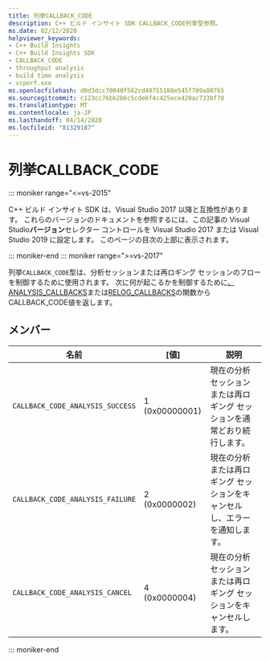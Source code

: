 ```yaml
---
title: 列挙CALLBACK_CODE
description: C++ ビルド インサイト SDK CALLBACK_CODE列挙型参照。
ms.date: 02/12/2020
helpviewer_keywords:
- C++ Build Insights
- C++ Build Insights SDK
- CALLBACK_CODE
- throughput analysis
- build time analysis
- vcperf.exe
ms.openlocfilehash: d0d3dcc70040f562cd40755188e545f709a807b5
ms.sourcegitcommit: c123cc76bb2b6c5cde6f4c425ece420ac733bf70
ms.translationtype: MT
ms.contentlocale: ja-JP
ms.lasthandoff: 04/14/2020
ms.locfileid: "81329187"
---
```

# <a name="callback_code-enum"></a>列挙CALLBACK_CODE

::: moniker range="<=vs-2015"

C++ ビルド インサイト SDK は、Visual Studio 2017 以降と互換性があります。 これらのバージョンのドキュメントを参照するには、この記事の Visual Studio**バージョン**セレクター コントロールを Visual Studio 2017 または Visual Studio 2019 に設定します。 このページの目次の上部に表示されます。

::: moniker-end
::: moniker range=">=vs-2017"

列挙`CALLBACK_CODE`型は、分析セッションまたは再ロギング セッションのフローを制御するために使用されます。 次に何が起こるかを制御するために[、ANALYSIS_CALLBACKS](analysis-callbacks-struct.md)または[RELOG_CALLBACKS](relog-callbacks-struct.md)の関数からCALLBACK_CODE値を返します。

## <a name="members"></a>メンバー

| 名前 | [値] | 説明 |
|--|--|--|
| `CALLBACK_CODE_ANALYSIS_SUCCESS` | 1 (0x00000001) | 現在の分析セッションまたは再ロギング セッションを通常どおり続行します。 |
| `CALLBACK_CODE_ANALYSIS_FAILURE` | 2 (0x0000002) | 現在の分析または再ロギング セッションをキャンセルし、エラーを通知します。 |
| `CALLBACK_CODE_ANALYSIS_CANCEL` | 4 (0x0000004) | 現在の分析セッションまたは再ロギング セッションをキャンセルします。 |

::: moniker-end
